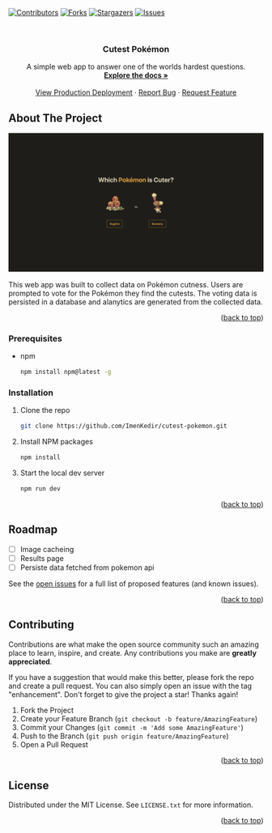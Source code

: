 <a name="readme-top"></a>

[![Contributors][contributors-shield]][contributors-url]
[![Forks][forks-shield]][forks-url]
[![Stargazers][stars-shield]][stars-url]
[![Issues][issues-shield]][issues-url]

<!-- PROJECT LOGO -->
<br />
<div align="center">
<h3 align="center">Cutest Pokémon</h3>

  <p align="center">
    A simple web app to answer one of the worlds hardest questions.
    <br />
    <a href="https://github.com/ImenKedir/cutest-pokemon"><strong>Explore the docs »</strong></a>
    <br />
    <br />
    <a href="https://pokemon.imen.dev">View Production Deployment</a>
    ·
    <a href="https://github.com/ImenKedir/cutest-pokemon/issues">Report Bug</a>
    ·
    <a href="https://github.com/ImenKedir/cutest-pokemon/issues">Request Feature</a>
  </p>
</div>

<!-- ABOUT THE PROJECT -->

## About The Project

[![Product Name Screen Shot][product-screenshot]](https://example.com)

This web app was built to collect data on Pokémon cutness. Users are prompted to vote for the Pokémon they find the cutests. The voting data is persisted in a database and alanytics are generated from the collected data.

<p align="right">(<a href="#readme-top">back to top</a>)</p>

### Prerequisites

- npm
  ```sh
  npm install npm@latest -g
  ```

### Installation

1. Clone the repo
   ```sh
   git clone https://github.com/ImenKedir/cutest-pokemon.git
   ```
2. Install NPM packages
   ```sh
   npm install
   ```
3. Start the local dev server
   ```bash
   npm run dev
   ```

<p align="right">(<a href="#readme-top">back to top</a>)</p>

## Roadmap

- [ ] Image cacheing
- [ ] Results page
- [ ] Persiste data fetched from pokemon api

See the [open issues](https://github.com/ImenKedir/cutest-pokemon/issues) for a full list of proposed features (and known issues).

<p align="right">(<a href="#readme-top">back to top</a>)</p>

<!-- CONTRIBUTING -->

## Contributing

Contributions are what make the open source community such an amazing place to learn, inspire, and create. Any contributions you make are **greatly appreciated**.

If you have a suggestion that would make this better, please fork the repo and create a pull request. You can also simply open an issue with the tag "enhancement".
Don't forget to give the project a star! Thanks again!

1. Fork the Project
2. Create your Feature Branch (`git checkout -b feature/AmazingFeature`)
3. Commit your Changes (`git commit -m 'Add some AmazingFeature'`)
4. Push to the Branch (`git push origin feature/AmazingFeature`)
5. Open a Pull Request

<p align="right">(<a href="#readme-top">back to top</a>)</p>

<!-- LICENSE -->

## License

Distributed under the MIT License. See `LICENSE.txt` for more information.

<p align="right">(<a href="#readme-top">back to top</a>)</p>

<!-- MARKDOWN LINKS & IMAGES -->
<!-- https://www.markdownguide.org/basic-syntax/#reference-style-links -->

[contributors-shield]: https://img.shields.io/github/contributors/ImenKedir/cutest-pokemon.svg?style=for-the-badge
[contributors-url]: https://github.com/ImenKedir/cutest-pokemon/graphs/contributors
[forks-shield]: https://img.shields.io/github/forks/ImenKedir/cutest-pokemon.svg?style=for-the-badge
[forks-url]: https://github.com/ImenKedir/cutest-pokemon/network/members
[stars-shield]: https://img.shields.io/github/stars/ImenKedir/cutest-pokemon.svg?style=for-the-badge
[stars-url]: https://github.com/ImenKedir/cutest-pokemon/stargazers
[issues-shield]: https://img.shields.io/github/issues/ImenKedir/cutest-pokemon.svg?style=for-the-badge
[issues-url]: https://github.com/ImenKedir/cutest-pokemon/issues
[product-screenshot]: public/screenshot.png

